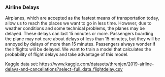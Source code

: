 ### Airline Delays

Airplanes, which are accepted as the fastest means of transportation today, allow us to reach the places we want to go in less time. However, due to weather conditions and some technical problems, the planes may be delayed. These delays can last 15 minutes or more. Passengers boarding the plane may not care about delays of less than 15 minutes, but they will be annoyed by delays of more than 15 minutes. Passengers always wonder if their flights will be delayed. We want to train a model that calculates the probability of flight delays and take advantage of this model.

Kaggle data set:  https://www.kaggle.com/datasets/threnjen/2019-airline-delays-and-cancellations?select=full_data_flightdelay.csv
